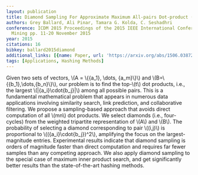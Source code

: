 ```yaml
---
layout: publication
title: Diamond Sampling For Approximate Maximum All-pairs Dot-product (MAD) Search
authors: Grey Ballard, Ali Pinar, Tamara G. Kolda, C. Seshadhri
conference: ICDM 2015 Proceedings of the 2015 IEEE International Conference on Data
  Mining pp. 11-20 November 2015
year: 2015
citations: 16
bibkey: ballard2015diamond
additional_links: [{name: Paper, url: 'https://arxiv.org/abs/1506.03872'}]
tags: [Applications, Hashing Methods]
---
```

Given two sets of vectors, \\(A = \\{\{a_1\}, \dots, \{a_m\}\\}\\) and
\\(B=\\{\{b_1\},\dots,\{b_n\}\\}\\), our problem is to find the top-\\(t\\) dot products,
i.e., the largest \\(|\{a_i\}\cdot\{b_j\}|\\) among all possible pairs. This is a
fundamental mathematical problem that appears in numerous data applications
involving similarity search, link prediction, and collaborative filtering. We
propose a sampling-based approach that avoids direct computation of all \\(mn\\)
dot products. We select diamonds (i.e., four-cycles) from the weighted
tripartite representation of \\(A\\) and \\(B\\). The probability of selecting a
diamond corresponding to pair \\((i,j)\\) is proportional to \\((\{a_i\}\cdot\{b_j\})^2\\),
amplifying the focus on the largest-magnitude entries. Experimental results
indicate that diamond sampling is orders of magnitude faster than direct
computation and requires far fewer samples than any competing approach. We also
apply diamond sampling to the special case of maximum inner product search, and
get significantly better results than the state-of-the-art hashing methods.
